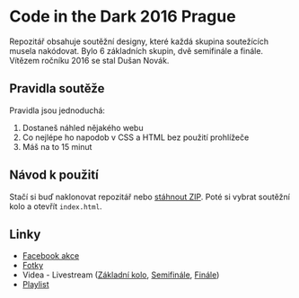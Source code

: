 # Code in the Dark 2016 Prague

Repozitář obsahuje soutěžní designy, které každá skupina soutežících musela nakódovat. Bylo 6 základních skupin, dvě semifinále a finále. Vítězem ročníku 2016 se stal Dušan Novák.

## Pravidla soutěže

Pravidla jsou jednoduchá:

1. Dostaneš náhled nějakého webu
2. Co nejlépe ho napodob v CSS a HTML bez použití prohlížeče
3. Máš na to 15 minut

## Návod k použití

Stačí si buď naklonovat repozitář nebo [stáhnout ZIP](https://github.com/avocode/codeinthedark/raw/master/2016/citd-prague-2016.zip). Poté si vybrat soutěžní kolo a otevřít `index.html`.

## Linky
- [Facebook akce](https://www.facebook.com/events/127428557657812/)
- [Fotky](https://www.facebook.com/media/set/?set=a.1721954028042772.1073741835.1663528397218669&type=3)
- Videa - Livestream ([Základní kolo](https://www.facebook.com/avocode/videos/1721082894796552/), [Semifinále](https://www.facebook.com/avocode/videos/1721131924791649/), [Finále](https://www.facebook.com/avocode/videos/1721154661456042/))
- [Playlist](https://open.spotify.com/user/11127808547/playlist/61OzyDem7dePdfeEEsxIuc)
